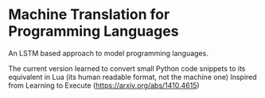# Machine Translation for Programming Languages
An LSTM based approach to model programming languages. 

The current version learned to convert small Python code snippets to its equivalent in Lua (its human readable format, not the machine one)
Inspired from Learning to Execute (https://arxiv.org/abs/1410.4615)

